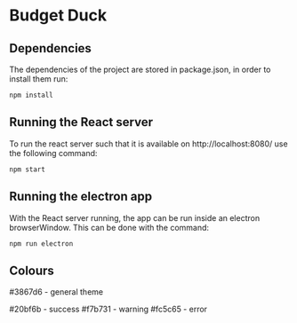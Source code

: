 # Budget Duck

## Dependencies
The dependencies of the project are stored in package.json, in order to install them run:

    npm install

## Running the React server
To run the react server such that it is available on http://localhost:8080/ use the following command:

    npm start

## Running the electron app
With the React server running, the app can be run inside an electron browserWindow. This can be done with the command:

    npm run electron


## Colours

#3867d6 - general theme

#20bf6b - success
#f7b731 - warning
#fc5c65 - error